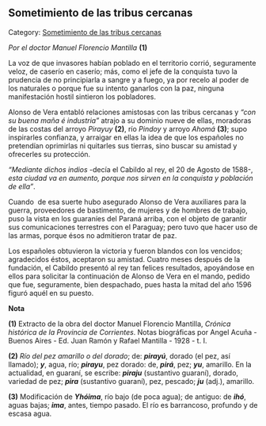 ## Sometimiento de las tribus cercanas

Category: [Sometimiento de las tribus cercanas](http://descubrircorrientes.com.ar/2012/index.php/1409-historia-desde-el-origen-hasta-1814/corrientes-colonial-primeras-noticias/la-ciudad-de-vera-hasta-fines-del-siglo-xvi/el-sitio-al-fuerte/sometimiento-de-las-tribus-cercanas)

_Por el doctor Manuel Florencio Mantilla_ **(1)**

La voz de que invasores habían poblado en el territorio corrió, seguramente veloz, de caserío en caserío; más, como el jefe de la conquista tuvo la prudencia de no principiarla a sangre y a fuego, ya por recelo al poder de los naturales o porque fue su intento ganarlos con la paz, ninguna manifestación hostil sintieron los pobladores.

Alonso de Vera entabló relaciones amistosas con las tribus cercanas y _“con su buena maña é industria”_ atrajo a su dominio nueve de ellas, moradoras de las costas del arroyo _Pirayuy_ **(2)**, río _Pindoy_ y arroyo _Ahomá_ **(3)**; supo inspirarles confianza, y arraigar en ellas la idea de que los españoles no pretendían oprimirlas ni quitarles sus tierras, sino buscar su amistad y ofrecerles su protección.

_“Mediante dichos indios_ -decía el Cabildo al rey, el 20 de Agosto de 1588-, _esta ciudad va en aumento, porque nos sirven en la conquista y población de ella”_.

Cuando  de esa suerte hubo asegurado Alonso de Vera auxiliares para la guerra, proveedores de bastimento, de mujeres y de hombres de trabajo, puso la vista en los guaraníes del Paraná arriba, con el objeto de garantir sus comunicaciones terrestres con el Paraguay; pero tuvo que hacer uso de las armas, porque ésos no admitieron tratar de paz.

Los españoles obtuvieron la victoria y fueron blandos con los vencidos; agradecidos éstos, aceptaron su amistad. Cuatro meses después de la fundación, el Cabildo presentó al rey tan felices resultados, apoyándose en ellos para solicitar la continuación de Alonso de Vera en el mando, pedido que fue, seguramente, bien despachado, pues hasta la mitad del año 1596 figuró aquél en su puesto.

**Nota**

**(1)** Extracto de la obra del doctor Manuel Florencio Mantilla, _Crónica histórica de la Provincia de Corrientes_. Notas biográficas por Angel Acuña - Buenos Aires - Ed. Juan Ramón y Rafael Mantilla - 1928 - t. I.

**(2)** _Río del pez amarillo o del dorado_; de: **_pirayú_**, dorado (el pez, así llamado); **_y_**, agua, río; **_pirayu_**, pez dorado: de, **_pirá_**, pez; **_yu_**, amarillo. En la actualidad, en guaraní, se escribe: **_piraju_** (sustantivo guaraní), dorado, variedad de pez; **_pira_** (sustantivo guaraní), pez, pescado; **_ju_** (adj.), amarillo.

**(3)** Modificación de **_Yhóima_**, río bajo (de poca agua); de antiguo: de **_ihó_**, aguas bajas; **_ima_**, antes, tiempo pasado. El río es barrancoso, profundo y de escasa agua.